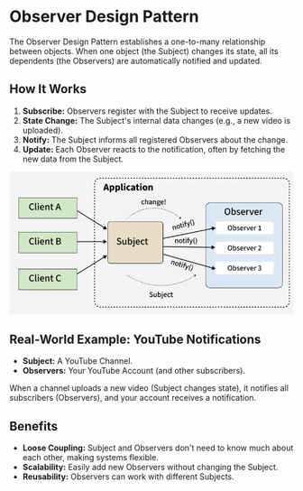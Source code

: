# Observer Design Pattern

The Observer Design Pattern establishes a one-to-many relationship between objects. When one object (the Subject) changes its state, all its dependents (the Observers) are automatically notified and updated.

## How It Works
1. **Subscribe:** Observers register with the Subject to receive updates.
2. **State Change:** The Subject's internal data changes (e.g., a new video is uploaded).
3. **Notify:** The Subject informs all registered Observers about the change.
4. **Update:** Each Observer reacts to the notification, often by fetching the new data from the Subject.

![Observer design pattern](./assests/observer-design-Pattern.webp)

## Real-World Example: YouTube Notifications
- **Subject:** A YouTube Channel.
- **Observers:** Your YouTube Account (and other subscribers).<br>

When a channel uploads a new video (Subject changes state), it notifies all subscribers (Observers), and your account receives a notification.

## Benefits
- **Loose Coupling:** Subject and Observers don't need to know much about each other, making systems flexible.
- **Scalability:** Easily add new Observers without changing the Subject.
- **Reusability:** Observers can work with different Subjects.

